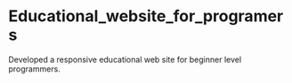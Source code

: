 # Educational_website_for_programers
Developed a responsive educational web site for beginner level programmers.
